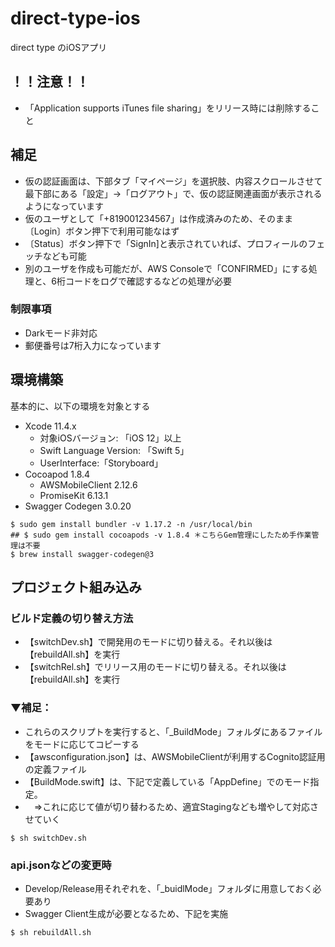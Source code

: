 # direct-type-ios
direct type のiOSアプリ

## ！！注意！！
- 「Application supports iTunes file sharing」をリリース時には削除すること



## 補足
- 仮の認証画面は、下部タブ「マイページ」を選択肢、内容スクロールさせて最下部にある「設定」→「ログアウト」で、仮の認証関連画面が表示されるようになっています
- 仮のユーザとして「+819001234567」は作成済みのため、そのまま〔Login〕ボタン押下で利用可能なはず
- 〔Status〕ボタン押下で「SignIn]と表示されていれば、プロフィールのフェッチなども可能
- 別のユーザを作成も可能だが、AWS Consoleで「CONFIRMED」にする処理と、6桁コードをログで確認するなどの処理が必要

### 制限事項
- Darkモード非対応
- 郵便番号は7桁入力になっています



## 環境構築

基本的に、以下の環境を対象とする

- Xcode 11.4.x
    - 対象iOSバージョン: 「iOS 12」以上
    - Swift Language Version: 「Swift 5」
    - UserInterface:「Storyboard」
- Cocoapod 1.8.4
    - AWSMobileClient 2.12.6
    - PromiseKit 6.13.1
- Swagger Codegen 3.0.20

~~~
$ sudo gem install bundler -v 1.17.2 -n /usr/local/bin
## $ sudo gem install cocoapods -v 1.8.4 ＊こちらGem管理にしたため手作業管理は不要
$ brew install swagger-codegen@3
~~~




## プロジェクト組み込み

### ビルド定義の切り替え方法
- 【switchDev.sh】で開発用のモードに切り替える。それ以後は【rebuildAll.sh】を実行
- 【switchRel.sh】でリリース用のモードに切り替える。それ以後は【rebuildAll.sh】を実行

### ▼補足：
- これらのスクリプトを実行すると、「_BuildMode」フォルダにあるファイルをモードに応じてコピーする
- 【awsconfiguration.json】は、AWSMobileClientが利用するCognito認証用の定義ファイル
- 【BuildMode.swift】は、下記で定義している「AppDefine」でのモード指定。
- 　⇒これに応じて値が切り替わるため、適宜Stagingなども増やして対応させていく

```
$ sh switchDev.sh
```

### api.jsonなどの変更時
- Develop/Release用それぞれを、「_buidlMode」フォルダに用意しておく必要あり
- Swagger Client生成が必要となるため、下記を実施

```
$ sh rebuildAll.sh
```


